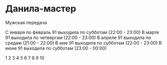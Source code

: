 # Данила-мастер

Мужская передача

С января по февраль 91 выходила по субботам (22:00 - 23:00)
В марте 91 выходила по четвергам (22:00 - 23:00)
В апреле 91 выходила по средам (21:00 - 22:00)
В мае 91 выходила по субботам (22:00 - 23:00)
В июне 91 выходила по субботам (23:00 - 00:00)

1   2   3   4   5   6
7   8   9   10

